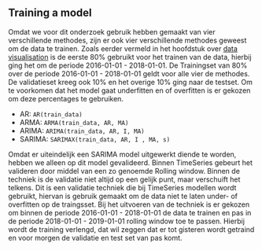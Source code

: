 ## Training a model

Omdat we voor dit onderzoek gebruik hebben gemaakt van vier verschillende methodes, zijn er ook vier verschillende methodes geweest om de data te trainen.
Zoals eerder vermeld in het hoofdstuk over [data visualisation]() is de eerste 80% gebruikt voor het trainen van de data, hierbij ging het om de periode 2016-01-01 - 2018-01-01.
De Trainingset van 80% over de periode 2016-01-01 - 2018-01-01 geldt voor alle vier de methodes. De validatieset kreeg ook 10% en het overige 10% ging naar de testset. Om te voorkomen dat het model gaat underfitten en of overfitten is er gekozen om deze percentages te gebruiken.


* AR: `AR(train_data)`
* ARMA: `ARMA(train_data, AR, MA)`
* ARIMA: `ARIMA(train_data, AR, I, MA)`
* SARIMA: `SARIMAX(train_data, AR, I , MA, s)`

Omdat er uiteindelijk een SARIMA model uitgewerkt diende te worden, hebben we alleen op dit model gevalideerd. Binnen TimeSeries gebeurt het valideren door middel van een zo genoemde Rolling window. Binnen de techniek is de validatie niet altijd op een gelijk punt, maar verschuift het telkens. Dit is een validatie techniek die bij TimeSeries modellen wordt gebruikt, hiervan is gebruik  gemaakt om de data niet te laten under- of overfitten op de traingsset. Bij het uitvoeren van de techniek is er gekozen om binnen de periode 2016-01-01 - 2018-01-01 de data te trainen en pas in de periode 2018-01-01 - 2019-01-01 rolling window toe te passen. Hierbij wordt de training verlengd, dat wil zeggen dat er tot gisteren wordt getraind en voor morgen de validatie en test set van pas komt.




